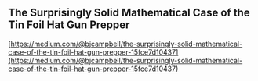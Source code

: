 ## The Surprisingly Solid Mathematical Case of the Tin Foil Hat Gun Prepper
  
  [https://medium.com/@bjcampbell/the-surprisingly-solid-mathematical-case-of-the-tin-foil-hat-gun-prepper-15fce7d10437](https://medium.com/@bjcampbell/the-surprisingly-solid-mathematical-case-of-the-tin-foil-hat-gun-prepper-15fce7d10437)